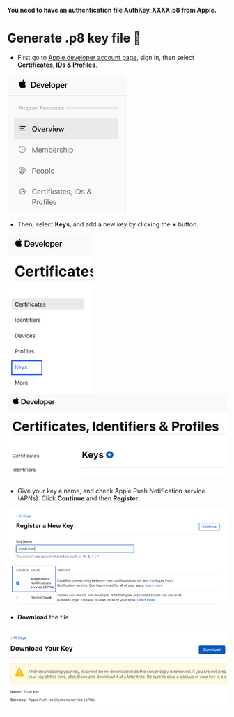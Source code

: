 **You need to have an authentication file AuthKey_XXXX.p8 from Apple.**

# Generate .p8 key file 🔑

- First go to [Apple developer account page](https://developer.apple.com/account/), sign in, then select **Certificates, IDs & Profiles**.

![alt text][step_1]

- Then, select **Keys**, and add a new key by clicking the **+** button.

![alt text][step_2]   ![alt text][step_3]

- Give your key a name, and check Apple Push Notification service (APNs). Click **Continue** and then **Register**.

![alt text][step_4]

- **Download** the file.

![alt text][step_5]

[step_1]: ./Assets/generate_p8_step_1.jpg "Step 1"
[step_2]: ./Assets/generate_p8_step_2.jpg "Step 2"
[step_3]: ./Assets/generate_p8_step_3.jpg "Step 3"
[step_4]: ./Assets/generate_p8_step_4.jpg "Step 4"
[step_5]: ./Assets/generate_p8_step_5.jpg "Step 5"
